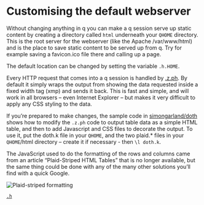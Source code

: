 # Customising the default webserver

Without changing anything in q you can make a q session serve up static content by creating a directory called `html` underneath your `QHOME` directory. This is the root server for the webserver (like the Apache /var/www/html) and is the place to save static content to be served up from q. Try for example saving a favicon.ico file there and calling up a page.

The default location can be changed by setting the variable `.h.HOME`.

Every HTTP request that comes into a q session is handled by [.z.ph](/basics/dotz/#zph-http-get "HTTP get"). By default it simply wraps the output from showing the data requested inside a fixed width tag (xmp) and sends it back. This is fast and simple, and will work in all browsers – even Internet Explorer – but makes it very difficult to apply any CSS styling to the data.

If you’re prepared to make changes, the sample code in <i class="fab fa-github"></i> [simongarland/doth](https://github.com/simongarland/doth) shows how to modify the `.z.ph` code to output table data as a simple HTML table, and then to add Javascript and CSS files to decorate the output. To use it, put the doth.k file in your `QHOME`, and the two plaid.\* files in your `QHOME`/html directory – create it if necessary - then `\l doth.k`.

The JavaScript used to do the formatting of the rows and columns came from an article “Plaid-Striped HTML Tables” that is no longer available, but the same thing could be done with any of the many other solutions you’ll find with a quick Google.

![Plaid-striped formatting](/img/plaid.png "Plaid-striped formatting")

<i class="far fa-hand-point-right"></i> [`.h`](/basics/doth)